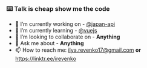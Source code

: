 ###  ⌨️ Talk is cheap show me the code

- 🔭 I’m currently working on - <a href="https://github.com/japan-api">@japan-api</a>
- 🌱 I’m currently learning - <a href="https://github.com/vuejs"> @vuejs</a>
- 👯 I’m looking to collaborate on - <b>Anything</b>
- 💬 Ask me about - <b>Anything</b>
- 📫 How to reach me: ilya.revenko17@gmail.com <b>or</b> https://linktr.ee/irevenko

